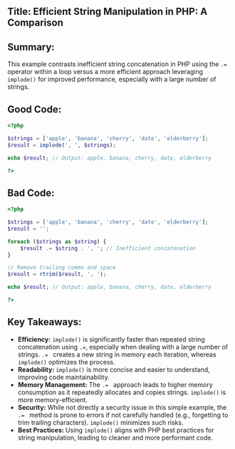 ## Title: Efficient String Manipulation in PHP: A Comparison

## Summary:

This example contrasts inefficient string concatenation in PHP using the `.= ` operator within a loop versus a more efficient approach leveraging `implode()` for improved performance, especially with a large number of strings.


## Good Code:

```php
<?php

$strings = ['apple', 'banana', 'cherry', 'date', 'elderberry'];
$result = implode(', ', $strings); 

echo $result; // Output: apple, banana, cherry, date, elderberry

?>
```

## Bad Code:

```php
<?php

$strings = ['apple', 'banana', 'cherry', 'date', 'elderberry'];
$result = '';

foreach ($strings as $string) {
    $result .= $string . ', '; // Inefficient concatenation
}

// Remove trailing comma and space
$result = rtrim($result, ', ');

echo $result; // Output: apple, banana, cherry, date, elderberry

?>
```


## Key Takeaways:

* **Efficiency:** `implode()` is significantly faster than repeated string concatenation using `.=`, especially when dealing with a large number of strings.  `.= ` creates a new string in memory each iteration, whereas `implode()` optimizes the process.
* **Readability:** `implode()` is more concise and easier to understand, improving code maintainability.
* **Memory Management:** The `.= ` approach leads to higher memory consumption as it repeatedly allocates and copies strings. `implode()` is more memory-efficient.
* **Security:** While not directly a security issue in this simple example, the `.= ` method is prone to errors if not carefully handled (e.g., forgetting to trim trailing characters). `implode()` minimizes such risks.
* **Best Practices:** Using `implode()` aligns with PHP best practices for string manipulation, leading to cleaner and more performant code.
